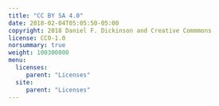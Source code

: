 ```yaml
---
title: "CC BY SA 4.0"
date: 2018-02-04T05:05:50-05:00
copyright: 2018 Daniel F. Dickinson and Creative Commmons
license: CC0-1.0
norsummary: true
weight: 100300000
menu:
  licenses:
     parent: "Licenses"
  site:
     parent: "Licenses"
---
```

